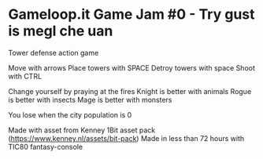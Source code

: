 # Gameloop.it Game Jam #0 - Try gust is megl che uan
Tower defense action game

Move with arrows
Place towers with SPACE
Detroy towers with space
Shoot with CTRL

Change yourself by praying at the fires
Knight is better with animals
Rogue is better with insects
Mage is better with monsters

You lose when the city population is 0

Made with asset from Kenney 1Bit asset pack (https://www.kenney.nl/assets/bit-pack)
Made in less than 72 hours with TIC80 fantasy-console
